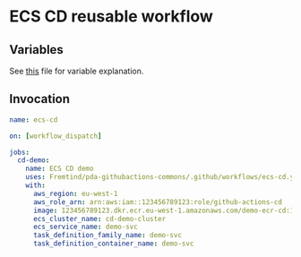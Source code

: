 # **ECS CD reusable workflow** #

## **Variables** ##

See [this](./ecs-cd.yaml) file for variable explanation.

## **Invocation** ##

```yaml
name: ecs-cd

on: [workflow_dispatch]

jobs:
  cd-demo:
    name: ECS CD demo
    uses: Fremtind/pda-githubactions-commons/.github/workflows/ecs-cd.yaml@main
    with:
      aws_region: eu-west-1
      aws_role_arn: arn:aws:iam::123456789123:role/github-actions-cd
      image: 123456789123.dkr.ecr.eu-west-1.amazonaws.com/demo-ecr-cd:1
      ecs_cluster_name: cd-demo-cluster
      ecs_service_name: demo-svc
      task_definition_family_name: demo-svc
      task_definition_container_name: demo-svc
```